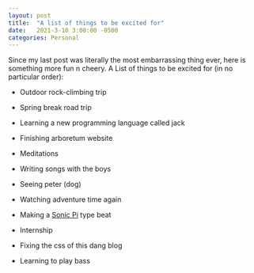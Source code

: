 ```yaml
---
layout: post
title:  "A list of things to be excited for"
date:   2021-3-10 3:00:00 -0500
categories: Personal
---
```


Since my last post was literally the most embarrassing thing ever, here is something more fun n cheery.
A List of things to be excited for (in no particular order):

  * Outdoor rock-climbing trip

  * Spring break road trip

  * Learning a new programming language called jack

  * Finishing arboretum website

  * Meditations

  * Writing songs with the boys

  * Seeing peter (dog)

  * Watching adventure time again

  * Making a [Sonic Pi](https://sonic-pi.net/) type beat

  * Internship

  * Fixing the css of this dang blog

  * Learning to play bass
